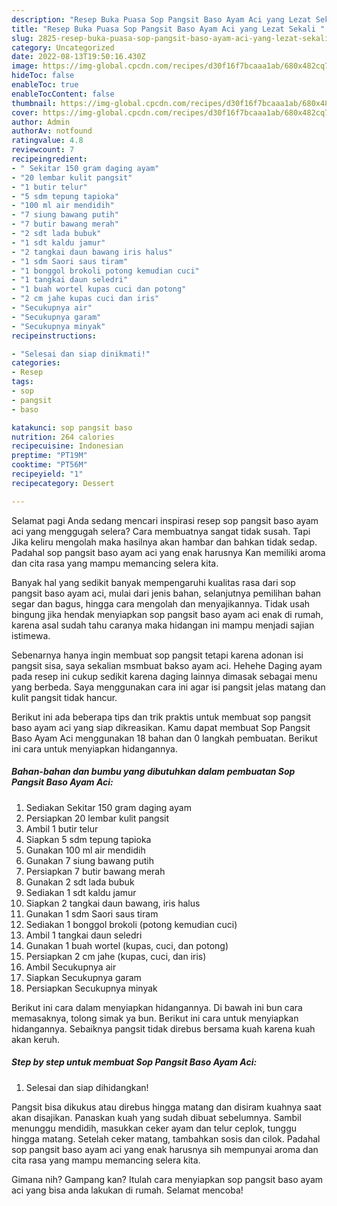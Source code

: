 ```yaml
---
description: "Resep Buka Puasa Sop Pangsit Baso Ayam Aci yang Lezat Sekali "
title: "Resep Buka Puasa Sop Pangsit Baso Ayam Aci yang Lezat Sekali "
slug: 2825-resep-buka-puasa-sop-pangsit-baso-ayam-aci-yang-lezat-sekali
category: Uncategorized
date: 2022-08-13T19:50:16.430Z
image: https://img-global.cpcdn.com/recipes/d30f16f7bcaaa1ab/680x482cq70/sop-pangsit-baso-ayam-aci-foto-resep-utama.jpg
hideToc: false
enableToc: true
enableTocContent: false
thumbnail: https://img-global.cpcdn.com/recipes/d30f16f7bcaaa1ab/680x482cq70/sop-pangsit-baso-ayam-aci-foto-resep-utama.jpg
cover: https://img-global.cpcdn.com/recipes/d30f16f7bcaaa1ab/680x482cq70/sop-pangsit-baso-ayam-aci-foto-resep-utama.jpg
author: Admin
authorAv: notfound
ratingvalue: 4.8
reviewcount: 7
recipeingredient:
- " Sekitar 150 gram daging ayam"
- "20 lembar kulit pangsit"
- "1 butir telur"
- "5 sdm tepung tapioka"
- "100 ml air mendidih"
- "7 siung bawang putih"
- "7 butir bawang merah"
- "2 sdt lada bubuk"
- "1 sdt kaldu jamur"
- "2 tangkai daun bawang iris halus"
- "1 sdm Saori saus tiram"
- "1 bonggol brokoli potong kemudian cuci"
- "1 tangkai daun seledri"
- "1 buah wortel kupas cuci dan potong"
- "2 cm jahe kupas cuci dan iris"
- "Secukupnya air"
- "Secukupnya garam"
- "Secukupnya minyak"
recipeinstructions:

- "Selesai dan siap dinikmati!"
categories:
- Resep
tags:
- sop
- pangsit
- baso

katakunci: sop pangsit baso 
nutrition: 264 calories
recipecuisine: Indonesian
preptime: "PT19M"
cooktime: "PT56M"
recipeyield: "1"
recipecategory: Dessert

---
```



Selamat pagi Anda sedang mencari inspirasi resep sop pangsit baso ayam aci yang menggugah selera? Cara membuatnya sangat tidak susah. Tapi Jika keliru mengolah maka hasilnya akan hambar dan bahkan tidak sedap. Padahal sop pangsit baso ayam aci yang enak harusnya Kan memiliki aroma dan cita rasa yang mampu memancing selera kita.


Banyak hal yang sedikit banyak mempengaruhi kualitas rasa dari sop pangsit baso ayam aci, mulai dari jenis bahan, selanjutnya pemilihan bahan segar dan bagus, hingga cara mengolah dan menyajikannya. Tidak usah bingung jika hendak menyiapkan sop pangsit baso ayam aci enak di rumah, karena asal sudah tahu caranya maka hidangan ini mampu menjadi sajian istimewa.

Sebenarnya hanya ingin membuat sop pangsit tetapi karena adonan isi pangsit sisa, saya sekalian msmbuat bakso ayam aci. Hehehe Daging ayam pada resep ini cukup sedikit karena daging lainnya dimasak sebagai menu yang berbeda. Saya menggunakan cara ini agar isi pangsit jelas matang dan kulit pangsit tidak hancur.


Berikut ini ada beberapa tips dan trik praktis untuk membuat sop pangsit baso ayam aci yang siap dikreasikan. Kamu dapat membuat Sop Pangsit Baso Ayam Aci menggunakan 18 bahan dan 0 langkah pembuatan. Berikut ini cara untuk menyiapkan hidangannya.

<!--inarticleads1-->

##### Bahan-bahan dan bumbu yang dibutuhkan dalam pembuatan Sop Pangsit Baso Ayam Aci:

1. Sediakan  Sekitar 150 gram daging ayam
1. Persiapkan 20 lembar kulit pangsit
1. Ambil 1 butir telur
1. Siapkan 5 sdm tepung tapioka
1. Gunakan 100 ml air mendidih
1. Gunakan 7 siung bawang putih
1. Persiapkan 7 butir bawang merah
1. Gunakan 2 sdt lada bubuk
1. Sediakan 1 sdt kaldu jamur
1. Siapkan 2 tangkai daun bawang, iris halus
1. Gunakan 1 sdm Saori saus tiram
1. Sediakan 1 bonggol brokoli (potong kemudian cuci)
1. Ambil 1 tangkai daun seledri
1. Gunakan 1 buah wortel (kupas, cuci, dan potong)
1. Persiapkan 2 cm jahe (kupas, cuci, dan iris)
1. Ambil Secukupnya air
1. Siapkan Secukupnya garam
1. Persiapkan Secukupnya minyak


Berikut ini cara dalam menyiapkan hidangannya. Di bawah ini bun cara memasaknya, tolong simak ya bun. Berikut ini cara untuk menyiapkan hidangannya. Sebaiknya pangsit tidak direbus bersama kuah karena kuah akan keruh. 

<!--inarticleads2-->

##### Step by step untuk membuat Sop Pangsit Baso Ayam Aci:


1. Selesai dan siap dihidangkan!

Pangsit bisa dikukus atau direbus hingga matang dan disiram kuahnya saat akan disajikan. Panaskan kuah yang sudah dibuat sebelumnya. Sambil menunggu mendidih, masukkan ceker ayam dan telur ceplok, tunggu hingga matang. Setelah ceker matang, tambahkan sosis dan cilok. Padahal sop pangsit baso ayam aci yang enak harusnya sih mempunyai aroma dan cita rasa yang mampu memancing selera kita. 

Gimana nih? Gampang kan? Itulah cara menyiapkan sop pangsit baso ayam aci yang bisa anda lakukan di rumah. Selamat mencoba!
